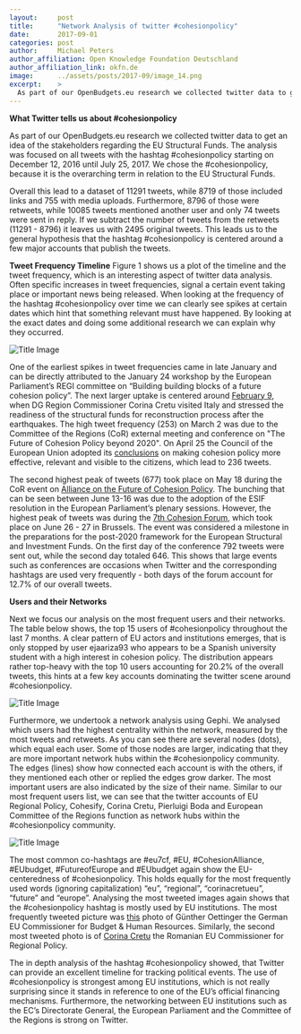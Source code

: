 ```yaml
---
layout:     post
title:      "Network Analysis of twitter #cohesionpolicy"
date:       2017-09-01
categories: post
author:     Michael Peters
author_affiliation: Open Knowledge Foundation Deutschland
author_affiliation_link: okfn.de
image:      ../assets/posts/2017-09/image_14.png
excerpt:    >
  As part of our OpenBudgets.eu research we collected twitter data to get an idea of the stakeholders regarding the EU Structural Funds. The analysis was focused on all tweets with the hashtag #cohesionpolicy starting on December 12, 2016 until July 25, 2017..
---
```


**What Twitter tells us about #cohesionpolicy**

As part of our OpenBudgets.eu research we collected twitter data to get an idea of the stakeholders regarding the EU Structural Funds. The analysis was focused on all tweets with the hashtag #cohesionpolicy starting on December 12, 2016 until July 25, 2017. We chose the #cohesionpolicy, because it is the overarching term in relation to the EU Structural Funds.

Overall this lead to a dataset of 11291 tweets, while 8719 of those included links and 755 with media uploads. Furthermore, 8796 of those were retweets, while 10085 tweets mentioned another user and only 74 tweets were sent in reply. If we subtract the number of tweets from the retweets (11291 - 8796) it leaves us with 2495 original tweets. This leads us to the general hypothesis that the hashtag #cohesionpolicy is centered around a few major accounts that publish the tweets.

**Tweet Frequency Timeline**
Figure 1 shows us a plot of the timeline and the tweet frequency, which is an interesting aspect of twitter data analysis. Often specific increases in tweet frequencies, signal a certain event taking place or important news being released. When looking at the frequency of the hashtag #cohesionpolicy over time we can clearly see spikes at certain dates which hint that something relevant must have happened. By looking at the exact dates and doing some additional research we can explain why they occurred.

<img alt="Title Image" src="{{site.baseurl}}/assets/posts/2017-09/image_16.png">

One of the earliest spikes in tweet frequencies came in late January and can be directly attributed to the January 24 workshop by the European Parliament’s REGI committee on “Building building blocks of a future cohesion policy”. The next larger uptake is centered around [February 9](http://europa.eu/rapid/press-release_MEX-17-256_en.htm?locale=en), when DG Region Commissioner Corina Cretu visited Italy and stressed the readiness of the structural funds for reconstruction process after the earthquakes. The high tweet frequency (253) on March 2 was due to the Committee of the Regions (CoR) external meeting and conference on "The Future of Cohesion Policy beyond 2020". On April 25 the Council of the European Union adopted its [conclusions](http://ec.europa.eu/regional_policy/en/newsroom/news/2017/04/25-04-2017-making-cohesion-policy-more-visible) on making cohesion policy more effective, relevant and visible to the citizens, which lead to 236 tweets.

The second highest peak of tweets (677) took place on May 18 during the CoR event on [Alliance on the Future of Cohesion Policy](http://cor.europa.eu/en/events/Pages/cohesion-policy-eu.aspx). The bunching that can be seen between June 13-16 was due to the adoption of the ESIF resolution in the European Parliament’s plenary sessions. However, the highest peak of tweets was during the [7th Cohesion Forum](http://ec.europa.eu/regional_policy/en/newsroom/news/2017/05/29-05-2017-7th-cohesion-forum), which took place on June 26 - 27 in Brussels. The event was considered a milestone in the preparations for the post-2020 framework for the European Structural and Investment Funds. On the first day of the conference 792 tweets were sent out, while the second day totaled 646. This shows that large events such as conferences are occasions when Twitter and the corresponding hashtags are used very frequently - both days of the forum account for 12.7% of our overall tweets.

**Users and their Networks**

Next we focus our analysis on the most frequent users and their networks. The table below shows, the top 15 users of #cohesionpolicy throughout the last 7 months. A clear pattern of EU actors and institutions emerges, that is only stopped by user ejaariza93 who appears to be a Spanish university student with a high interest in cohesion policy. The distribution appears rather top-heavy with the top 10 users accounting for 20.2% of the overall tweets, this hints at a few key accounts dominating the twitter scene around #cohesionpolicy.

<img alt="Title Image" src="{{site.baseurl}}/assets/posts/2017-09/image_15.png">

Furthermore, we undertook a network analysis using Gephi. We analysed which users had the highest centrality within the network, measured by the most tweets and retweets. As you can see there are several nodes (dots), which equal each user. Some of those nodes are larger, indicating that they are more important network hubs within the #cohesionpolicy community. The edges (lines) show how connected each account is with the others, if they mentioned each other or replied the edges grow darker. The most important users are also indicated by the size of their name. Similar to our most frequent users list, we can see that the twitter accounts of EU Regional Policy, Cohesify, Corina Cretu, Pierluigi Boda and European Committee of the Regions function as network hubs within the #cohesionpolicy community.

<img alt="Title Image" src="{{site.baseurl}}/assets/posts/2017-09/image_16.png">

The most common co-hashtags are #eu7cf, #EU, #CohesionAlliance, #EUbudget, #FutureofEurope and #EUbudget again show the EU-centeredness of #cohesionpolicy. This holds equally for the most frequently used words (ignoring capitalization) “eu”, “regional”, “corinacretueu”, “future” and “europe”. Analysing the most tweeted images again shows that the #cohesionpolicy hashtag is mostly used by EU institutions. The most frequently tweeted picture was [this](https://pbs.twimg.com/media/DDQTGx9XsAAkz60.jpg) photo of Günther Oettinger the German EU Commissioner for Budget & Human Resources. Similarly, the second most tweeted photo is of [Corina Cretu](https://pbs.twimg.com/media/C5bwVrTXQAAB_F3.jpg) the Romanian EU Commissioner for Regional Policy.

The in depth analysis of the hashtag #cohesionpolicy showed, that Twitter can provide an excellent timeline for tracking political events. The use of #cohesionpolicy is strongest among EU institutions, which is not really surprising since it stands in reference to  one of the EU’s official financing mechanisms. Furthermore, the networking between EU institutions such as the EC’s Directorate General, the European Parliament and the Committee of the Regions is strong on Twitter.
